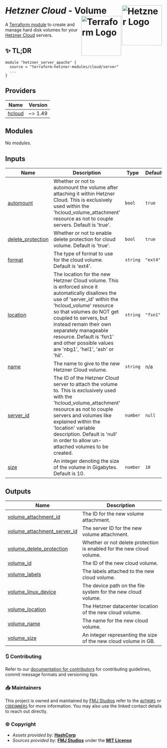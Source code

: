# _Hetzner Cloud_ - Volume <img src="https://avatars.githubusercontent.com/u/30047064?s=200&v=4" alt="Hetzner Logo" align="right" width="128"/> <img src="https://raw.githubusercontent.com/fmjstudios/artwork/refs/heads/main/projects/terraform/icon/color/terraform-icon-color.png" alt="Terraform Logo" align="right" width="128"/>

A [Terraform module][module] to create and manage hard disk volumes for your [Hetzner Cloud][hetzner] servers.

## ✨ TL;DR

```shell
module "hetzner_server_apache" {
  source = "terraform-hetzner-modules/cloud/server"
  ...
}
```

<!-- BEGIN_TF_DOCS -->

## Providers

| Name                                                      | Version |
| --------------------------------------------------------- | ------- |
| <a name="provider_hcloud"></a> [hcloud](#provider_hcloud) | ~> 1.49 |

## Modules

No modules.

## Inputs

| Name                                                                                 | Description                                                                                                                                                                                                                                                                                                                                             | Type     | Default  | Required |
| ------------------------------------------------------------------------------------ | ------------------------------------------------------------------------------------------------------------------------------------------------------------------------------------------------------------------------------------------------------------------------------------------------------------------------------------------------------- | -------- | -------- | :------: |
| <a name="input_automount"></a> [automount](#input_automount)                         | Whether or not to automount the volume after attaching it within Hetzner Cloud. This is exclusively used within the 'hcloud_volume_attachment' resource as not to couple servers. Default is 'true'.                                                                                                                                                    | `bool`   | `true`   |    no    |
| <a name="input_delete_protection"></a> [delete_protection](#input_delete_protection) | Whether or not to enable delete protection for cloud volume. Default is 'true'.                                                                                                                                                                                                                                                                         | `bool`   | `true`   |    no    |
| <a name="input_format"></a> [format](#input_format)                                  | The type of format to use for the cloud volume. Default is 'ext4'.                                                                                                                                                                                                                                                                                      | `string` | `"ext4"` |    no    |
| <a name="input_location"></a> [location](#input_location)                            | The location for the new Hetzner Cloud volume. This is enforced since it automatically disallows the use of 'server_id' within the 'hcloud_volume' resource so that volumes do NOT get coupled to servers, but instead remain their own separately manageable resource. Default is 'fsn1' and other possible values are 'nbg1', 'hel1', 'ash' or 'hil'. | `string` | `"fsn1"` |    no    |
| <a name="input_name"></a> [name](#input_name)                                        | The name to give to the new Hetzner Cloud volume.                                                                                                                                                                                                                                                                                                       | `string` | n/a      |   yes    |
| <a name="input_server_id"></a> [server_id](#input_server_id)                         | The ID of the Hetzner Cloud server to attach the volume to. This is exclusively used with the 'hcloud_volume_attachment' resource as not to couple servers and volumes like explained within the 'location' variable description. Default is 'null' in order to allow un-attached volumes to be created.                                                | `number` | `null`   |    no    |
| <a name="input_size"></a> [size](#input_size)                                        | An integer denoting the size of the volume in Gigabytes. Default is 10.                                                                                                                                                                                                                                                                                 | `number` | `10`     |    no    |

## Outputs

| Name                                                                                                                 | Description                                                           |
| -------------------------------------------------------------------------------------------------------------------- | --------------------------------------------------------------------- |
| <a name="output_volume_attachment_id"></a> [volume_attachment_id](#output_volume_attachment_id)                      | The ID for the new volume attachment.                                 |
| <a name="output_volume_attachment_server_id"></a> [volume_attachment_server_id](#output_volume_attachment_server_id) | The server ID for the new volume attachment.                          |
| <a name="output_volume_delete_protection"></a> [volume_delete_protection](#output_volume_delete_protection)          | Whether or not delete protection is enabled for the new cloud volume. |
| <a name="output_volume_id"></a> [volume_id](#output_volume_id)                                                       | The ID of the new cloud volume.                                       |
| <a name="output_volume_labels"></a> [volume_labels](#output_volume_labels)                                           | The labels attached to the new cloud volume.                          |
| <a name="output_volume_linux_device"></a> [volume_linux_device](#output_volume_linux_device)                         | The device path on the file system for the new cloud volume.          |
| <a name="output_volume_location"></a> [volume_location](#output_volume_location)                                     | The Hetzner datacenter location of the new cloud volume.              |
| <a name="output_volume_name"></a> [volume_name](#output_volume_name)                                                 | The name for the new cloud volume.                                    |
| <a name="output_volume_size"></a> [volume_size](#output_volume_size)                                                 | An integer representing the size of the new cloud volume in GB.       |

<!-- END_TF_DOCS -->

### 🔃 Contributing

Refer to our [documentation for contributors][contributing] for contributing guidelines, commit message
formats and versioning tips.

### 📥 Maintainers

This project is owned and maintained by [FMJ Studios][org] refer to the [`AUTHORS`][authors] or [`CODEOWNERS`][owners]
for more information. You may also use the linked contact details to reach out directly.

### ©️ Copyright

- _Assets provided by:_ **[HashCorp][hashicorp]**
- _Sources provided by:_ **[FMJ Studios][org]** under the **[MIT License][license]**

<!-- INTERNAL REFERENCES -->

<!-- Project references -->

<!-- File references -->

[license]: LICENSE
[contributing]: docs/CONTRIBUTING.md
[authors]: .github/AUTHORS
[owners]: .github/CODEOWNERS

<!-- General links -->

[org]: https://github.com/fmjstudios
[hashicorp]: https://www.hashicorp.com/
[hetzner]: https://hetzner.com

<!-- Third-party -->

[module]: https://registry.terraform.io/modules/terraform-hetzner-modules/compute/server/latest
